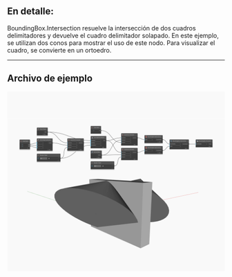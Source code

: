 ## En detalle:
BoundingBox.Intersection resuelve la intersección de dos cuadros delimitadores y devuelve el cuadro delimitador solapado. En este ejemplo, se utilizan dos conos para mostrar el uso de este nodo. Para visualizar el cuadro, se convierte en un ortoedro.
___
## Archivo de ejemplo

![Intersection](./Autodesk.DesignScript.Geometry.BoundingBox.Intersection_img.jpg)

